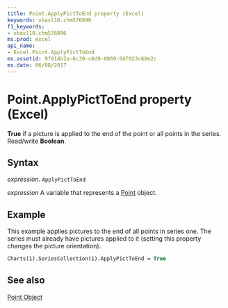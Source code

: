 ```yaml
---
title: Point.ApplyPictToEnd property (Excel)
keywords: vbaxl10.chm576096
f1_keywords:
- vbaxl10.chm576096
ms.prod: excel
api_name:
- Excel.Point.ApplyPictToEnd
ms.assetid: 9f814b2a-6c39-c0d9-0869-0df023c60e2c
ms.date: 06/08/2017
---
```



# Point.ApplyPictToEnd property (Excel)

 **True** if a picture is applied to the end of the point or all points in the series. Read/write **Boolean**.


## Syntax

 _expression_. `ApplyPictToEnd`

 _expression_ A variable that represents a [Point](Excel.Point-graph-object.md) object.


## Example

This example applies pictures to the end of all points in series one. The series must already have pictures applied to it (setting this property changes the picture orientation).


```vb
Charts(1).SeriesCollection(1).ApplyPictToEnd = True
```


## See also


[Point Object](Excel.Point(object).md)

